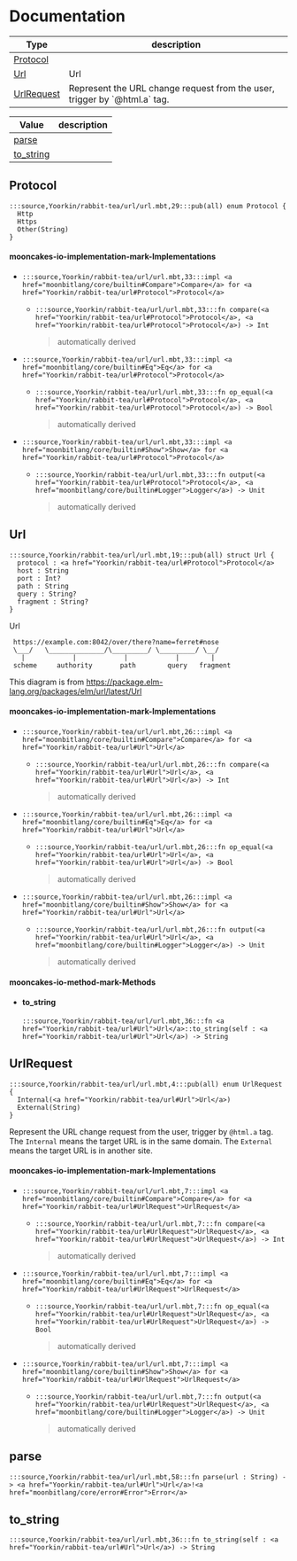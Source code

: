 # Documentation
|Type|description|
|---|---|
|[Protocol](#Protocol)||
|[Url](#Url)| Url|
|[UrlRequest](#UrlRequest)| Represent the URL change request from the user, trigger by \`@html.a\` tag.|

|Value|description|
|---|---|
|[parse](#parse)||
|[to\_string](#to_string)||

## Protocol

```moonbit
:::source,Yoorkin/rabbit-tea/url/url.mbt,29:::pub(all) enum Protocol {
  Http
  Https
  Other(String)
}
```


#### mooncakes-io-implementation-mark-Implementations
- ```moonbit
  :::source,Yoorkin/rabbit-tea/url/url.mbt,33:::impl <a href="moonbitlang/core/builtin#Compare">Compare</a> for <a href="Yoorkin/rabbit-tea/url#Protocol">Protocol</a>
  ```
  > 
  * ```moonbit
    :::source,Yoorkin/rabbit-tea/url/url.mbt,33:::fn compare(<a href="Yoorkin/rabbit-tea/url#Protocol">Protocol</a>, <a href="Yoorkin/rabbit-tea/url#Protocol">Protocol</a>) -> Int
    ```
    > automatically derived
- ```moonbit
  :::source,Yoorkin/rabbit-tea/url/url.mbt,33:::impl <a href="moonbitlang/core/builtin#Eq">Eq</a> for <a href="Yoorkin/rabbit-tea/url#Protocol">Protocol</a>
  ```
  > 
  * ```moonbit
    :::source,Yoorkin/rabbit-tea/url/url.mbt,33:::fn op_equal(<a href="Yoorkin/rabbit-tea/url#Protocol">Protocol</a>, <a href="Yoorkin/rabbit-tea/url#Protocol">Protocol</a>) -> Bool
    ```
    > automatically derived
- ```moonbit
  :::source,Yoorkin/rabbit-tea/url/url.mbt,33:::impl <a href="moonbitlang/core/builtin#Show">Show</a> for <a href="Yoorkin/rabbit-tea/url#Protocol">Protocol</a>
  ```
  > 
  * ```moonbit
    :::source,Yoorkin/rabbit-tea/url/url.mbt,33:::fn output(<a href="Yoorkin/rabbit-tea/url#Protocol">Protocol</a>, <a href="moonbitlang/core/builtin#Logger">Logger</a>) -> Unit
    ```
    > automatically derived

## Url

```moonbit
:::source,Yoorkin/rabbit-tea/url/url.mbt,19:::pub(all) struct Url {
  protocol : <a href="Yoorkin/rabbit-tea/url#Protocol">Protocol</a>
  host : String
  port : Int?
  path : String
  query : String?
  fragment : String?
}
```
 Url
 
 ```text
  https://example.com:8042/over/there?name=ferret#nose
  \___/   \______________/\_________/ \_________/ \__/
    |            |            |            |        |
  scheme     authority       path        query   fragment
 ```
 
 This diagram is from https://package.elm-lang.org/packages/elm/url/latest/Url

#### mooncakes-io-implementation-mark-Implementations
- ```moonbit
  :::source,Yoorkin/rabbit-tea/url/url.mbt,26:::impl <a href="moonbitlang/core/builtin#Compare">Compare</a> for <a href="Yoorkin/rabbit-tea/url#Url">Url</a>
  ```
  > 
  * ```moonbit
    :::source,Yoorkin/rabbit-tea/url/url.mbt,26:::fn compare(<a href="Yoorkin/rabbit-tea/url#Url">Url</a>, <a href="Yoorkin/rabbit-tea/url#Url">Url</a>) -> Int
    ```
    > automatically derived
- ```moonbit
  :::source,Yoorkin/rabbit-tea/url/url.mbt,26:::impl <a href="moonbitlang/core/builtin#Eq">Eq</a> for <a href="Yoorkin/rabbit-tea/url#Url">Url</a>
  ```
  > 
  * ```moonbit
    :::source,Yoorkin/rabbit-tea/url/url.mbt,26:::fn op_equal(<a href="Yoorkin/rabbit-tea/url#Url">Url</a>, <a href="Yoorkin/rabbit-tea/url#Url">Url</a>) -> Bool
    ```
    > automatically derived
- ```moonbit
  :::source,Yoorkin/rabbit-tea/url/url.mbt,26:::impl <a href="moonbitlang/core/builtin#Show">Show</a> for <a href="Yoorkin/rabbit-tea/url#Url">Url</a>
  ```
  > 
  * ```moonbit
    :::source,Yoorkin/rabbit-tea/url/url.mbt,26:::fn output(<a href="Yoorkin/rabbit-tea/url#Url">Url</a>, <a href="moonbitlang/core/builtin#Logger">Logger</a>) -> Unit
    ```
    > automatically derived

#### mooncakes-io-method-mark-Methods
- #### to\_string
  ```moonbit
  :::source,Yoorkin/rabbit-tea/url/url.mbt,36:::fn <a href="Yoorkin/rabbit-tea/url#Url">Url</a>::to_string(self : <a href="Yoorkin/rabbit-tea/url#Url">Url</a>) -> String
  ```
  > 

## UrlRequest

```moonbit
:::source,Yoorkin/rabbit-tea/url/url.mbt,4:::pub(all) enum UrlRequest {
  Internal(<a href="Yoorkin/rabbit-tea/url#Url">Url</a>)
  External(String)
}
```
 Represent the URL change request from the user, trigger by `@html.a` tag.
The `Internal` means the target URL is in the same domain.
The `External` means the target URL is in another site.

#### mooncakes-io-implementation-mark-Implementations
- ```moonbit
  :::source,Yoorkin/rabbit-tea/url/url.mbt,7:::impl <a href="moonbitlang/core/builtin#Compare">Compare</a> for <a href="Yoorkin/rabbit-tea/url#UrlRequest">UrlRequest</a>
  ```
  > 
  * ```moonbit
    :::source,Yoorkin/rabbit-tea/url/url.mbt,7:::fn compare(<a href="Yoorkin/rabbit-tea/url#UrlRequest">UrlRequest</a>, <a href="Yoorkin/rabbit-tea/url#UrlRequest">UrlRequest</a>) -> Int
    ```
    > automatically derived
- ```moonbit
  :::source,Yoorkin/rabbit-tea/url/url.mbt,7:::impl <a href="moonbitlang/core/builtin#Eq">Eq</a> for <a href="Yoorkin/rabbit-tea/url#UrlRequest">UrlRequest</a>
  ```
  > 
  * ```moonbit
    :::source,Yoorkin/rabbit-tea/url/url.mbt,7:::fn op_equal(<a href="Yoorkin/rabbit-tea/url#UrlRequest">UrlRequest</a>, <a href="Yoorkin/rabbit-tea/url#UrlRequest">UrlRequest</a>) -> Bool
    ```
    > automatically derived
- ```moonbit
  :::source,Yoorkin/rabbit-tea/url/url.mbt,7:::impl <a href="moonbitlang/core/builtin#Show">Show</a> for <a href="Yoorkin/rabbit-tea/url#UrlRequest">UrlRequest</a>
  ```
  > 
  * ```moonbit
    :::source,Yoorkin/rabbit-tea/url/url.mbt,7:::fn output(<a href="Yoorkin/rabbit-tea/url#UrlRequest">UrlRequest</a>, <a href="moonbitlang/core/builtin#Logger">Logger</a>) -> Unit
    ```
    > automatically derived

## parse

```moonbit
:::source,Yoorkin/rabbit-tea/url/url.mbt,58:::fn parse(url : String) -> <a href="Yoorkin/rabbit-tea/url#Url">Url</a>!<a href="moonbitlang/core/error#Error">Error</a>
```


## to\_string

```moonbit
:::source,Yoorkin/rabbit-tea/url/url.mbt,36:::fn to_string(self : <a href="Yoorkin/rabbit-tea/url#Url">Url</a>) -> String
```

